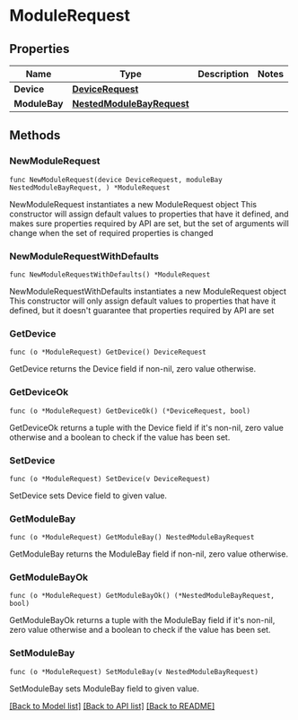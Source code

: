 # ModuleRequest

## Properties

Name | Type | Description | Notes
------------ | ------------- | ------------- | -------------
**Device** | [**DeviceRequest**](DeviceRequest.md) |  | 
**ModuleBay** | [**NestedModuleBayRequest**](NestedModuleBayRequest.md) |  | 

## Methods

### NewModuleRequest

`func NewModuleRequest(device DeviceRequest, moduleBay NestedModuleBayRequest, ) *ModuleRequest`

NewModuleRequest instantiates a new ModuleRequest object
This constructor will assign default values to properties that have it defined,
and makes sure properties required by API are set, but the set of arguments
will change when the set of required properties is changed

### NewModuleRequestWithDefaults

`func NewModuleRequestWithDefaults() *ModuleRequest`

NewModuleRequestWithDefaults instantiates a new ModuleRequest object
This constructor will only assign default values to properties that have it defined,
but it doesn't guarantee that properties required by API are set

### GetDevice

`func (o *ModuleRequest) GetDevice() DeviceRequest`

GetDevice returns the Device field if non-nil, zero value otherwise.

### GetDeviceOk

`func (o *ModuleRequest) GetDeviceOk() (*DeviceRequest, bool)`

GetDeviceOk returns a tuple with the Device field if it's non-nil, zero value otherwise
and a boolean to check if the value has been set.

### SetDevice

`func (o *ModuleRequest) SetDevice(v DeviceRequest)`

SetDevice sets Device field to given value.


### GetModuleBay

`func (o *ModuleRequest) GetModuleBay() NestedModuleBayRequest`

GetModuleBay returns the ModuleBay field if non-nil, zero value otherwise.

### GetModuleBayOk

`func (o *ModuleRequest) GetModuleBayOk() (*NestedModuleBayRequest, bool)`

GetModuleBayOk returns a tuple with the ModuleBay field if it's non-nil, zero value otherwise
and a boolean to check if the value has been set.

### SetModuleBay

`func (o *ModuleRequest) SetModuleBay(v NestedModuleBayRequest)`

SetModuleBay sets ModuleBay field to given value.



[[Back to Model list]](../README.md#documentation-for-models) [[Back to API list]](../README.md#documentation-for-api-endpoints) [[Back to README]](../README.md)


